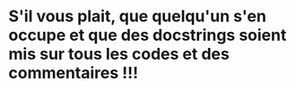 # S'il vous plait, que quelqu'un s'en occupe et que des docstrings soient mis sur tous les codes et des commentaires !!!